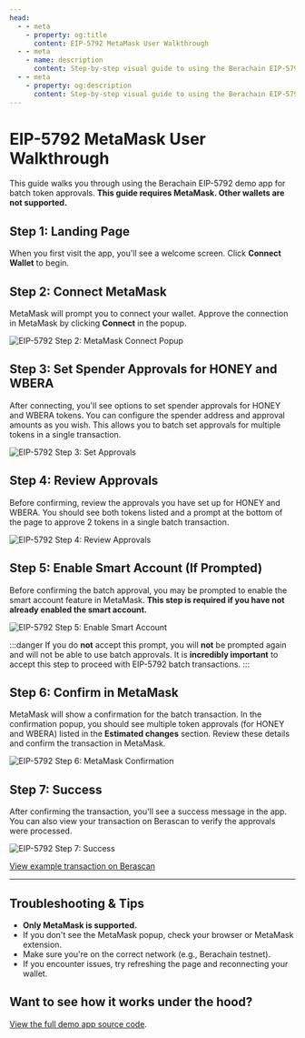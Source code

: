 ```yaml
---
head:
  - - meta
    - property: og:title
      content: EIP-5792 MetaMask User Walkthrough
  - - meta
    - name: description
      content: Step-by-step visual guide to using the Berachain EIP-5792 MetaMask demo app
  - - meta
    - property: og:description
      content: Step-by-step visual guide to using the Berachain EIP-5792 MetaMask demo app
---
```


<script setup>
  import config from '@berachain/config/constants.json';
</script>

# EIP-5792 MetaMask User Walkthrough

This guide walks you through using the Berachain EIP-5792 demo app for batch token approvals. **This guide requires MetaMask. Other wallets are not supported.**

## Step 1: Landing Page

When you first visit the app, you'll see a welcome screen. Click **Connect Wallet** to begin.

## Step 2: Connect MetaMask

MetaMask will prompt you to connect your wallet. Approve the connection in MetaMask by clicking **Connect** in the popup.

![EIP-5792 Step 2: MetaMask Connect Popup](/assets/eip5792-step2-metamask-connect.jpg)

## Step 3: Set Spender Approvals for HONEY and WBERA

After connecting, you'll see options to set spender approvals for HONEY and WBERA tokens. You can configure the spender address and approval amounts as you wish. This allows you to batch set approvals for multiple tokens in a single transaction.

![EIP-5792 Step 3: Set Approvals](/assets/eip5792-step3-approvals.jpg)

## Step 4: Review Approvals

Before confirming, review the approvals you have set up for HONEY and WBERA. You should see both tokens listed and a prompt at the bottom of the page to approve 2 tokens in a single batch transaction.

![EIP-5792 Step 4: Review Approvals](/assets/eip5792-step4-approvals-review.jpg)

## Step 5: Enable Smart Account (If Prompted)

Before confirming the batch approval, you may be prompted to enable the smart account feature in MetaMask. **This step is required if you have not already enabled the smart account.**

![EIP-5792 Step 5: Enable Smart Account](/assets/eip5792-step5-enable-smart-account.jpg)

:::danger
If you do **not** accept this prompt, you will **not** be prompted again and will not be able to use batch approvals. It is **incredibly important** to accept this step to proceed with EIP-5792 batch transactions.
:::

## Step 6: Confirm in MetaMask

MetaMask will show a confirmation for the batch transaction. In the confirmation popup, you should see multiple token approvals (for HONEY and WBERA) listed in the **Estimated changes** section. Review these details and confirm the transaction in MetaMask.

![EIP-5792 Step 6: MetaMask Confirmation](/assets/eip5792-step6-metamask-confirm.jpg)

## Step 7: Success

After confirming the transaction, you'll see a success message in the app. You can also view your transaction on Berascan to verify the approvals were processed.

![EIP-5792 Step 7: Success](/assets/eip5792-step7-success.jpg)

[View example transaction on Berascan](https://testnet.berascan.com/tx/0x87c43caa62aa2996928a297d379375437bc681c33795fde96264f0557359c936#eventlog)

---

## Troubleshooting & Tips

- **Only MetaMask is supported.**
- If you don't see the MetaMask popup, check your browser or MetaMask extension.
- Make sure you're on the correct network (e.g., Berachain testnet).
- If you encounter issues, try refreshing the page and reconnecting your wallet.

## Want to see how it works under the hood?

[View the full demo app source code](https://github.com/berachain/guides/tree/main/apps/eip-5792).
